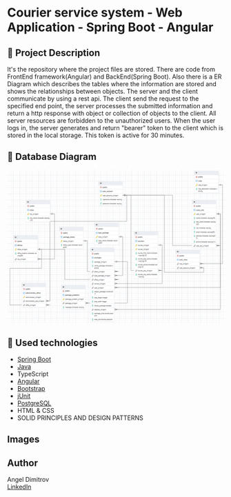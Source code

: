 # Courier service system - Web Application - Spring Boot - Angular

## :pencil: Project Description
It's the repository where the project files are stored. There are code from FrontEnd framework(Angular) and BackEnd(Spring Boot). Also there is a ER Diagram which describes the tables where the information are stored and shows the relationships between objects.
The server and the client communicate by using a rest api. The client send the request to the specified end point, the server processes the submitted information and return a http response with object or collection of objects to the client.
All server resources are forbidden to the unauthorized users. When the user logs in, the server generates and return "bearer" token to the client which is stored in the local storage. This token is active for 30 minutes.

## :floppy_disk: Database Diagram
![DataBaseDiagram](https://github.com/Angel9911/DR-Project/blob/main/er_diagram.png)

## :hammer: Used technologies
* [Spring Boot](https://spring.io/projects/spring-boot)
* [Java](https://www.w3schools.com/java/)
* TypeScript
* [Angular](https://angular.io/)
* [Bootstrap](https://github.com/twbs/bootstrap)
* [jUnit](https://junit.org/junit5/)
* [PostgreSQL](https://www.postgresql.org/)
* HTML & CSS
* SOLID  PRINCIPLES AND DESIGN PATTERNS

## Images

## Author
Angel Dimitrov
<br />
[LinkedIn](https://www.linkedin.com/in/angel-dimitrov-70331b215/)
